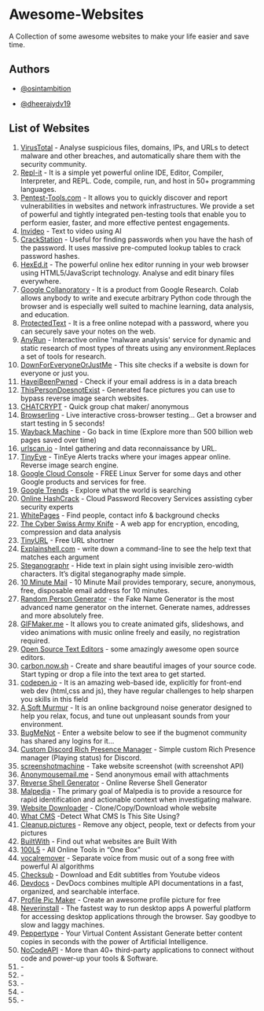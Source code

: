 # Awesome-Websites
A Collection of some awesome websites to make your life easier and save time.

## Authors

- [@osintambition](https://github.com/osintambition)

- [@dheerajydv19](https://github.com/dheerajydv19)

## List of Websites

1. [VirusTotal](https://www.virustotal.com/gui/home/url) - Analyse suspicious files, domains, IPs, and URLs to detect malware and other breaches, and automatically share them with the security community.
2. [Repl-it](https://replit.com/) - It is a simple yet powerful online IDE, Editor, Compiler, Interpreter, and REPL. Code, compile, run, and host in 50+ programming languages.
3. [Pentest-Tools.com](https://pentest-tools.com/) - It allows you to quickly discover and report vulnerabilities in websites and network infrastructures. We provide a set of powerful and tightly integrated pen-testing tools that enable you to perform easier, faster, and more effective pentest engagements.
4. [Invideo](https://invideo.io/) - Text to video using AI
5. [CrackStation](https://crackstation.net/) - Useful for finding passwords when you have the hash of the password. It uses massive pre-computed lookup tables to crack password hashes.
6. [HexEd.it](https://hexed.it/) - The powerful online hex editor running in your web browser using HTML5/JavaScript technology. Analyse and edit binary files everywhere.
7. [Google Collanoratory](https://colab.research.google.com/) - It is a product from Google Research. Colab allows anybody to write and execute arbitrary Python code through the browser and is especially well suited to machine learning, data analysis, and education.
8. [ProtectedText](https://www.protectedtext.com/) - It is a free online notepad with a password, where you can securely save your notes on the web.
9. [AnyRun](https://app.any.run/) - Interactive online 'malware analysis' service for dynamic and static research of most types of threats using any environment.Replaces a set of tools for research.
10. [DownForEveryoneOrJustMe](https://downforeveryoneorjustme.com/) - This site checks if a website is down for everyone or just you.
11. [HaveiBeenPwned](https://haveibeenpwned.com/) - Check if your email address is in a data breach
12. [ThisPersonDoesnotExist](https://thispersondoesnotexist.com/) - Generated face pictures you can use to bypass reverse image search websites.
13. [CHATCRYPT](https://client.chatcrypt.com/) - Quick group chat maker/ anonymous
14. [Browserling](https://www.browserling.com/) - Live interactive cross-browser testing... Get a browser and start testing in 5 seconds!
15. [Wayback Machine](https://web.archive.org/) - Go back in time (Explore more than 500 billion web pages saved over time)
16. [urlscan.io](https://urlscan.io/) - Intel gathering and data reconnaissance by URL.
17. [TinyEye](https://tineye.com/) - TinEye Alerts tracks where your images appear online. Reverse image search engine.
18. [Google Cloud Console](https://console.cloud.google.com) - FREE Linux Server for some days and other Google products and services for free.
19. [Google Trends](https://trends.google.com/trends/?geo=IN) - Explore what the world is searching
20. [Online HashCrack](https://www.onlinehashcrack.com/) - Cloud Password Recovery Services
assisting cyber security experts
21. [WhitePages](https://www.whitepages.com/) - Find people, contact info & background checks
22. [The Cyber Swiss Army Knife](https://gchq.github.io/CyberChef/) - A web app for encryption, encoding, compression and data analysis
23. [TinyURL](https://tiny.cc/) - Free URL shortner
24. [Explainshell.com](https://explainshell.com/) - write down a command-line to see the help text that matches each argument
25. [Steganographr](https://neatnik.net/steganographr/) - Hide text in plain sight using invisible zero-width characters. It’s digital steganography made simple.
26. [10 Minute Mail](https://10minemail.com/) - 10 Minute Mail provides temporary, secure, anonymous, free, disposable email address for 10 minutes.
27. [Random Person Generator](https://www.fakepersongenerator.com/) - the Fake Name Generator is the most advanced name generator on the internet. Generate names, addresses and more absolutely free.
28. [GIFMaker.me](https://gifmaker.me/) - It allows you to create animated gifs, slideshows, and video animations with music online freely and easily, no registration required.
29. [Open Source Text Editors](https://github.com/collections/text-editors) - some amazingly awesome open source editors.
30. [carbon.now.sh](https://carbon.now.sh/) - Create and share beautiful images of your source code. Start typing or drop a file into the text area to get started.
31. [codepen.io](https://codepen.io/) - It is an amazing web-based ide, explicitly for front-end web dev (html,css and js), they have regular challenges to help sharpen you skills in this field
32. [A Soft Murmur](https://asoftmurmur.com/) - It is an online background noise generator designed to help you relax, focus, and tune out unpleasant sounds from your environment.
33. [BugMeNot](https://bugmenot.com/) - Enter a website below to see if the bugmenot community has shared any logins for it...
34. [Custom Discord Rich Presence Manager](https://github.com/maximmax42/Discord-CustomRP) - Simple custom Rich Presence manager (Playing status) for Discord.
35. [screenshotmachine](https://www.screenshotmachine.com/) -  Take website screenshot (with screenshot API)
36. [Anonymousemail.me](https://anonymousemail.me/) - Send anonymous email with attachments
37. [Reverse Shell Generator](https://www.revshells.com/) - Online Reverse Shell Generator
38. [Malpedia](https://malpedia.caad.fkie.fraunhofer.de/) - The primary goal of Malpedia is to provide a resource for rapid identification and actionable context when investigating malware.
39. [Website Downloader](https://www6.waybackmachinedownloader.com/website-downloader-online/) - Clone/Copy/Download whole website
40. [What CMS](https://whatcms.org/) -Detect What CMS Is This Site Using?
41. [Cleanup.pictures](https://cleanup.pictures/) - Remove any object, people, text or defects from your pictures
42. [BuiltWith](https://builtwith.com/) - Find out what websites are Built With
43. [100L5](https://10015.io/) - All Online Tools in “One Box”
44. [vocalremover](https://vocalremover.org/) - Separate voice from music out of a song free with powerful AI algorithms
45. [Checksub](https://download.checksub.com/) - Download and Edit subtitles from Youtube videos
46. [Devdocs](https://devdocs.io/) - DevDocs combines multiple API documentations in a fast, organized, and searchable interface.
47. [Profile Pic Maker](https://pfpmaker.com/) - Create an awesome profile picture for free
48. [Neverinstall](https://neverinstall.com/en-IN) - The fastest way to run desktop apps A powerful platform for accessing desktop applications through the browser. Say goodbye to slow and laggy machines.
49. [Peppertype](https://www.peppercontent.io/peppertype-ai/) - Your Virtual Content Assistant Generate better content copies in seconds with the power of Artificial Intelligence.
50. [NoCodeAPI](https://nocodeapi.com/marketplace/) - More than 40+ third-party applications to connect without code and power-up your tools & Software.
51. []() -
52. []() -
53. []() -
54. []() -
55. []() - 
